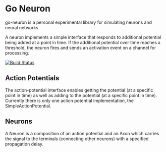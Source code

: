 Go Neuron
=========

go-neuron is a personal experimental library for simulating neurons and
neural networks.

A neuron implements a simple interface that responds to additional
potential being added at a point in time. If the additional potential
over time reaches a threshold, the neuron fires and sends an
activation event on a channel for processing.

[![Build Status](https://travis-ci.org/absoludity/go-neuron.png)](https://travis-ci.org/absoludity/go-neuron)


Action Potentials
-----------------

The action-potential interface enables getting the potential (at a specific
point in time) as well as adding to the potential (at a specific point in time).
Currently there is only one action potential implementation, the SimpleActionPotential.


Neurons
-------

A Neuron is a composition of an action potential and an Axon which carries the
signal to the terminals (connecting other neurons) with a specified propagation delay.
